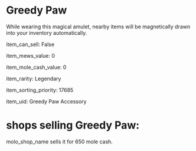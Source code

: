 # Greedy Paw

While wearing this magical amulet, nearby items will be magnetically drawn into your inventory automatically.

item_can_sell: False

item_mews_value: 0

item_mole_cash_value: 0

item_rarity: Legendary

item_sorting_priority: 17685

item_uid: Greedy Paw Accessory

# shops selling Greedy Paw:

molo_shop_name sells it for 650 mole cash.